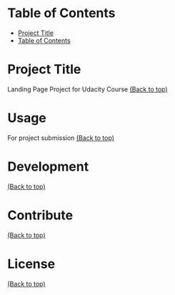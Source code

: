 # Table of Contents

- [Project Title](#project-title)
- [Table of Contents](#table-of-contents)

# Project Title
Landing Page Project for Udacity Course
[(Back to top)](#table-of-contents)

# Usage
For project submission
[(Back to top)](#table-of-contents)

# Development
[(Back to top)](#table-of-contents)

# Contribute
[(Back to top)](#table-of-contents)

# License
[(Back to top)](#table-of-contents)

